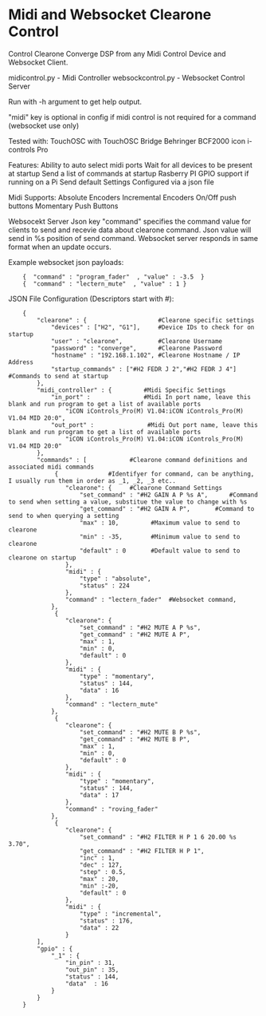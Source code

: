 # Midi and Websocket Clearone Control
Control Clearone Converge DSP from any Midi Control Device and Websocket Client.

midicontrol.py - Midi Controller
websockcontrol.py - Websocket Control Server

Run with -h argument to get help output.

"midi" key is optional in config if midi control is not required for a command (websocket use only)

Tested with:
  TouchOSC with TouchOSC Bridge
  Behringer BCF2000
  icon i-controls Pro

Features:
      Ability to auto select midi ports
      Wait for all devices to be present at startup
      Send a list of commands at startup
      Rasberry PI GPIO support if running on a Pi
      Send default Settings
      Configured via a json file
      
Midi Supports:
      Absolute Encoders
      Incremental Encoders
      On/Off push buttons
      Momentary Push Buttons

Websocekt Server
      Json key "command" specifies the command value for clients to send and recevie data about clearone command.  Json value will send in %s position of send command.
      Websocket server responds in same format when an update occurs.
      
Example websocket json payloads:
      
        {  "command" : "program_fader"  , "value" : -3.5  }
        {  "command" : "lectern_mute"  , "value" : 1 }

JSON File Configuration (Descriptors start with #):

        {
            "clearone" : {                    #Clearone specific settings
                "devices" : ["H2", "G1"],     #Device IDs to check for on startup
                "user" : "clearone",          #Clearone Username
                "password" : "converge",      #Clearone Password
                "hostname" : "192.168.1.102", #Clearone Hostname / IP Address
                "startup_commands" : ["#H2 FEDR J 2","#H2 FEDR J 4"]  #Commands to send at startup
            }, 
            "midi_controller" : {         #Midi Specific Settings
                "in_port" :               #Midi In port name, leave this blank and run program to get a list of available ports
                    "iCON iControls_Pro(M) V1.04:iCON iControls_Pro(M) V1.04 MID 20:0",
                "out_port" :               #Midi Out port name, leave this blank and run program to get a list of available ports
                    "iCON iControls_Pro(M) V1.04:iCON iControls_Pro(M) V1.04 MID 20:0"
            },
            "commands" : [            #Clearone command definitions and associated midi commands
                 {              #Identifyer for command, can be anything, I usually run them in order as _1, _2, _3 etc..
                    "clearone": {     #Clearone Command Settings
                        "set_command" : "#H2 GAIN A P %s A",      #Command to send when setting a value, substitue the value to change with %s
                        "get_command" : "#H2 GAIN A P",       #Command to send to when querying a setting 
                        "max" : 10,         #Maximum value to send to clearone
                        "min" : -35,        #Minimum value to send to clearone
                        "default" : 0       #Default value to send to clearone on startup
                    },
                    "midi" : {
                        "type" : "absolute",    
                        "status" : 224
                    },
                    "command" : "lectern_fader"  #Websocket command,
                },  
                 {
                    "clearone": {
                        "set_command" : "#H2 MUTE A P %s",
                        "get_command" : "#H2 MUTE A P",
                        "max" : 1,
                        "min" : 0,
                        "default" : 0
                    },
                    "midi" : {
                        "type" : "momentary",
                        "status" : 144,
                        "data" : 16
                    },
                    "command" : "lectern_mute" 
                },
                 {
                    "clearone": {
                        "set_command" : "#H2 MUTE B P %s",
                        "get_command" : "#H2 MUTE B P",
                        "max" : 1,
                        "min" : 0,
                        "default" : 0
                    },
                    "midi" : {
                        "type" : "momentary",
                        "status" : 144,
                        "data" : 17
                    },
                    "command" : "roving_fader"
                },
                 {
                    "clearone": {
                        "set_command" : "#H2 FILTER H P 1 6 20.00 %s 3.70",
                        "get_command" : "#H2 FILTER H P 1",
                        "inc" : 1,
                        "dec" : 127,
                        "step" : 0.5,
                        "max" : 20,
                        "min" :-20,
                        "default" : 0
                    },
                    "midi" : {
                        "type" : "incremental",
                        "status" : 176,
                        "data" : 22
                    } 
            ], 
            "gpio" : {
                "_1" : {
                    "in_pin" : 31,
                    "out_pin" : 35,
                    "status" : 144,
                    "data"  : 16
                }
            }  
        }



